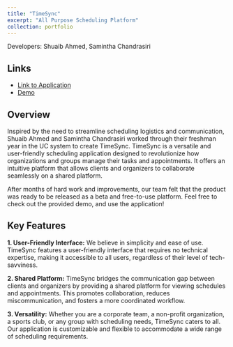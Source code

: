 ```yaml
---
title: "TimeSync"
excerpt: "All Purpose Scheduling Platform" 
collection: portfolio
---
```


Developers: Shuaib Ahmed, Samintha Chandrasiri


## Links
- [Link to Application](https://timesyncbeta.netlify.app/)
- [Demo](https://www.youtube.com/watch?v=B8Pv4g0Szqo)

## Overview

Inspired by the need to streamline scheduling logistics and communication, Shuaib Ahmed and Samintha Chandrasiri worked through their freshman year in the UC system to create TimeSync. TimeSync is a versatile and user-friendly scheduling application designed to revolutionize how organizations and groups manage their tasks and appointments. It offers an intuitive platform that allows clients and organizers to collaborate seamlessly on a shared platform.

After months of hard work and improvements, our team felt that the product was ready to be released as a beta and free-to-use platform. Feel free to check out the provided demo, and use the application!

## Key Features

**1. User-Friendly Interface:** We believe in simplicity and ease of use. TimeSync features a user-friendly interface that requires no technical expertise, making it accessible to all users, regardless of their level of tech-savviness.

**2. Shared Platform:** TimeSync bridges the communication gap between clients and organizers by providing a shared platform for viewing schedules and appointments. This promotes collaboration, reduces miscommunication, and fosters a more coordinated workflow.

**3. Versatility:** Whether you are a corporate team, a non-profit organization, a sports club, or any group with scheduling needs, TimeSync caters to all. Our application is customizable and flexible to accommodate a wide range of scheduling requirements.  


